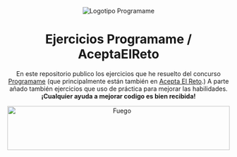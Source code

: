 <p align="center">
  <img src="https://programame.com/files/logo.png" alt="Logotipo Programame">
</p>

<h1 align="center">Ejercicios Programame / AceptaElReto</h1>

<p align="center">
En este repositorio publico los ejercicios que he resuelto del concurso <a href="https://programame.com/">Programame</a> (que principalmente están también en <a href="https://aceptaelreto.com/">Acepta El Reto</a>.)
  A parte añado también ejercicios que uso de práctica para mejorar las habilidades.
  <br>
  <b>¡Cualquier ayuda a mejorar codigo es bien recibida!</b>
</p>

<p align="center">
    <img src="https://www.gifsanimados.org/data/media/90/fuego-imagen-animada-0419.gif" alt="Fuego" width="100%" height="100"><br>
</p>
